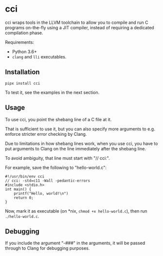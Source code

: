 # cci

cci wraps tools in the LLVM toolchain to allow you to compile and run C
programs on-the-fly using a JIT compiler, instead of requiring a
dedicated compilation phase.

Requirements:
- Python 3.6+
- `clang` and `lli` executables.

## Installation

```
pipx install cci
```

To test it, see the examples in the next section.

## Usage

To use cci, you point the shebang line of a C file at it.

That is sufficient to use it, but you can also specify more arguments
to e.g. enforce stricter error checking by Clang.

Due to limitations in how shebang lines work, when you use cci, you have
to put arguments to Clang on the line immediately after the shebang line.

To avoid ambiguity, that line must start with "// cci:".

For example, save the following to "hello-world.c":

    #!/usr/bin/env cci
    // cci: -std=c11 -Wall -pedantic-errors
    #include <stdio.h>
    int main() {
        printf("Hello, world!\n")
        return 0;
    }

Now, mark it as executable (on *nix, `chmod +x hello-world.c`),
then run `./hello-world.c`.

## Debugging

If you include the argument "-###" in the arguments, it will be
passed through to Clang for debugging purposes.
